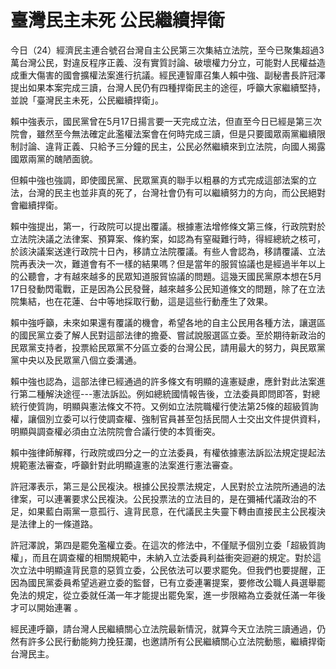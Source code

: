 # 臺灣民主未死 公民繼續捍衛

今日（24）經濟民主連合號召台灣自主公民第三次集結立法院，至今已聚集超過3萬台灣公民，對違反程序正義、沒有實質討論、破壞權力分立，可能對人民權益造成重大傷害的國會擴權法案進行抗議。經民連智庫召集人賴中強、副秘書長許冠澤提出如果本案完成三讀，台灣人民仍有四種捍衛民主的途徑，呼籲大家繼續堅持，並說「臺灣民主未死，公民繼續捍衛」。

賴中強表示，國民黨曾在5月17日揚言要一天完成立法，但直至今日已經是第三次院會，雖然至今無法確定此濫權法案會在何時完成三讀，但是只要國眾兩黨繼續限制討論、違背正義、只給予三分鐘的民主，公民必然繼續來到立法院，向國人揭露國眾兩黨的醜陋面貌。

但賴中強也強調，即使國民黨、民眾黨真的聯手以粗暴的方式完成這部法案的立法，台灣的民主也並非真的死了，台灣社會仍有可以繼續努力的方向，而公民絕對會繼續捍衛。

賴中強提出，第一，行政院可以提出覆議。根據憲法增修條文第三條，行政院對於立法院決議之法律案、預算案、條約案，如認為有窒礙難行時，得經總統之核可，於該決議案送達行政院十日內，移請立法院覆議。有些人會認為，移請覆議、立法院再表決一次，難道會有不一樣的結果嗎？但是當年的服貿協議也是經過半年以上的公聽會，才有越來越多的民眾知道服貿協議的問題。這幾天國民黨原本想在5月17日發動閃電戰，正是因為公民發聲，越來越多公民知道條文的問題，除了在立法院集結，也在花蓮、台中等地採取行動，這是這些行動產生了效果。

賴中強呼籲，未來如果還有覆議的機會，希望各地的自主公民用各種方法，讓選區的國民黨立委了解人民對這部法律的擔憂、嘗試說服選區立委。至於期待新政治的民眾黨支持者，投票給民眾黨不分區立委的台灣公民，請用最大的努力，與民眾黨黨中央以及民眾黨八個立委溝通。

賴中強也認為，這部法律已經通過的許多條文有明顯的違憲疑慮，應針對此法案進行第二種解決途徑---憲法訴訟。例如總統國情報告後，立法委員即問即答，對總統行使質詢，明顯與憲法條文不符。又例如立法院職權行使法第25條的超級質詢權，讓個別立委可以行使調查權、強制官員甚至包括民間人士交出文件提供資料，明顯與調查權必須由立法院院會合議行使的本質衝突。

賴中強律師解釋，行政院或四分之一的立法委員，有權依據憲法訴訟法規定提起法規範憲法審查，呼籲針對此明顯違憲的法案進行憲法審查。

許冠澤表示，第三是公民複決。根據公民投票法規定，人民對於立法院所通過的法律案，可以連署要求公民複決。公民投票法的立法目的，是在彌補代議政治的不足，如果藍白兩黨一意孤行、違背民意，在代議民主失靈下轉由直接民主公民複決是法律上的一條道路。

許冠澤說，第四是罷免濫權立委。在這次的修法中，不僅賦予個別立委「超級質詢權」，而且在調查權的相關規範中，未納入立法委員利益衝突迴避的規定。對於這次立法中明顯違背民意的惡質立委，公民依法可以要求罷免。但我們也要提醒，正因為國民黨委員希望逃避立委的監督，已有立委連署提案，要修改公職人員選舉罷免法的規定，從立委就任滿一年才能提出罷免案，進一步限縮為立委就任滿一年後才可以開始連署
。


經民連呼籲，請台灣人民繼續關心立法院最新情況，就算今天立法院三讀通過，仍然有許多公民行動能夠力挽狂瀾，也邀請所有公民繼續關心立法院動態，繼續捍衛台灣民主。
